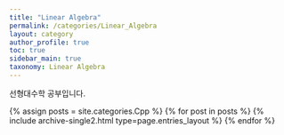 ```yaml
---
title: "Linear Algebra"
permalink: /categories/Linear_Algebra
layout: category
author_profile: true
toc: true
sidebar_main: true
taxonomy: Linear Algebra
---
```


선형대수학 공부입니다.

{% assign posts = site.categories.Cpp %}
{% for post in posts %} {% include archive-single2.html type=page.entries_layout %} {% endfor %}